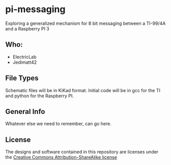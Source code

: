 # pi-messaging

Exploring a generalized mechanism for 8 bit messaging between a TI-99/4A and
a Raspberry PI 3

## Who: 

* ElectricLab
* Jedimatt42

## File Types

Schematic files will be in KiKad format.
Initial code will be in gcc for the TI and python for the Raspberry PI.

## General Info

Whatever else we need to remember, can go here. 

## License 

The designs and software contained in this repository are licenses under the [Creative Commons Attribution-ShareAlike license](https://creativecommons.org/licenses/by-sa/3.0/)


